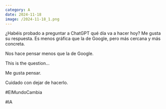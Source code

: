 ```yaml
--- 
category: A 
date: 2024-11-18 
image: /2024-11-18_1.png 
--- 
```


¿Habéis probado a preguntar a ChatGPT qué día va a hacer hoy? Me gusta su respuesta. Es menos gráfica que la de Google, pero más cercana y más concreta.

Nos hace pensar menos que la de Google. 

This is the question...

Me gusta pensar. 

Cuidado con dejar de hacerlo.

#ElMundoCambia

#IA